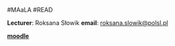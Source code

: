 #MAaLA #READ

**Lecturer**: Roksana Słowik
**email**: roksana.slowik@polsl.pl

[**moodle**](https://platforma.polsl.pl/rms/course/view.php?id=367)